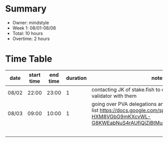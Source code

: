 # Summary
* Owner: mindstyle
* Week 1: 08/01-08/08
* Total: 10 hours
* Overtime: 2 hours

# Time Table
| date  | start time  | end time | duration  |  note |
|---|---|---|---|---|
| 08/02  | 22:00  | 23:00  | 1  | contacting JK of stake.fish to discuss harmony validator with them  |
| 08/03  | 09:00  | 10:00 | 1  | going over PVA delegations and candidates + making a list https://docs.google.com/spreadsheets/d/1-HXM8VGbG9mKXcvWL-G8KWEabNuS4rAUfiQjZiBtMuE/edit#gid=1916020388  |
|   |   |   |   |   |
|   |   |   |   |   |
|   |   |   |   |   |
|   |   |   |   |   |
|   |   |   |   |   |
